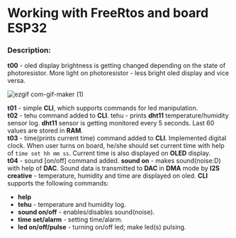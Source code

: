<h1> Working with FreeRtos and board ESP32 </h1>

<h3> Description: </h3>
<b>t00</b> - oled display brightness is getting changed depending on the state of photoresistor. More light on photoresistor - less bright oled display and vice versa.<br>

![ezgif com-gif-maker (1)](https://user-images.githubusercontent.com/11888485/95690748-8b466580-0c22-11eb-8706-24b9bb175011.gif)

<b>t01</b> - simple <b>CLI</b>, which supports commands for led manipulation.<br>
<b>t02</b> - tehu command added to <b>CLI</b>. tehu - prints <b>dht11</b> temperature/humidity sensor log. <b>dht11</b> sensor is getting monitored every 5 seconds. Last 60 values are stored in <b>RAM</b>.<br>
<b>t03</b> - time(prints current time) command added to <b>CLI</b>. Implemented digital clock. When user turns on board, he/she should set current time with help of `time set hh mm ss`. Current time is also displayed on <b>OLED</b> display.<br>
 <b>t04</b> - sound [on/off] command added. <b>sound on</b> - makes sound(noise:D) with help of <b>DAC</b>. Sound data is transmitted to <b>DAC</b> in <b>DMA</b> mode by <b>I2S</b><br>
 <b>creative</b> - temperature, humidity and time are displayed on oled. <b>CLI</b> supports the following commands:
	<ul>
		<li><b>help</b></li>
		<li><b>tehu</b> - temperature and humidity log.</li>
		<li><b>sound on/off</b> - enables/disables sound(noise).</li>
		<li><b>time set/alarm</b> - setting time/alarm.</li>
		<li><b>led on/off/pulse</b> - turning on/off led; make led(s) pulsing.</li>
	</ul> 

